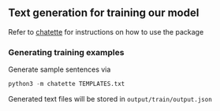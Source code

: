## Text generation for training our model

Refer to [chatette](https://github.com/SimGus/Chatette) for instructions on how to use the package

### Generating training examples

Generate sample sentences via
```python
python3 -m chatette TEMPLATES.txt 
```

Generated text files will be stored in `output/train/output.json`